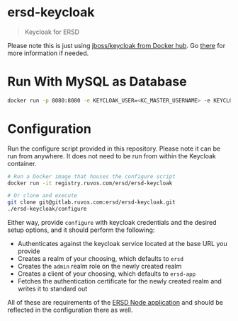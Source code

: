 # ersd-keycloak
> Keycloak for ERSD

Please note this is just using [jboss/keycloak from Docker hub](https://hub.docker.com/r/jboss/keycloak/).  Go [there](https://hub.docker.com/r/jboss/keycloak/) for more information if needed.

# Run With MySQL as Database
```bash
docker run -p 8080:8080 -e KEYCLOAK_USER=<KC_MASTER_USERNAME> -e KEYCLOAK_PASSWORD=<KC_MASTER_PASS> -e DB_VENDOR=mysql -e DB_ADDR=<DB_ADDR> -e DB_USER=<DB_USER> -e DB_PASSWORD=<DB_PASS> -t jboss/keycloak
```

# Configuration
Run the configure script provided in this repository. Please note it can be run from anywhere.  It does not need to be run from within the Keycloak container. 
```bash
# Run a Docker image that houses the configure script
docker run -it registry.ruvos.com/ersd/ersd-keycloak

# Or clone and execute
git clone git@gitlab.ruvos.com:ersd/ersd-keycloak.git
./ersd-keycloak/configure
```

Either way, provide `configure` with keycloak credentials and the desired setup options, and it should perform the following:
- Authenticates against the keycloak service located at the base URL you provide
- Creates a realm of your choosing, which defaults to `ersd`
- Creates the `admin` realm role on the newly created realm
- Creates a client of your choosing, which defaults to `ersd-app`
- Fetches the authentication certificate for the newly created realm and writes it to standard out

All of these are requirements of the [ERSD Node application](https://gitlab.ruvos.com/ersd/ersd) and should be reflected in the configuration there as well.
